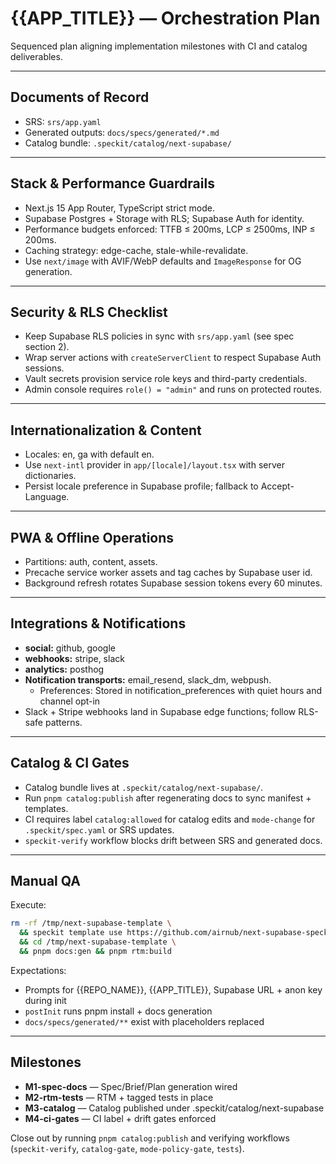 # {{APP_TITLE}} — Orchestration Plan

Sequenced plan aligning implementation milestones with CI and catalog deliverables.

---

## Documents of Record
- SRS: `srs/app.yaml`
- Generated outputs: `docs/specs/generated/*.md`
- Catalog bundle: `.speckit/catalog/next-supabase/`


---

## Stack & Performance Guardrails
- Next.js 15 App Router, TypeScript strict mode.
- Supabase Postgres + Storage with RLS; Supabase Auth for identity.
- Performance budgets enforced: TTFB ≤ 200ms, LCP ≤ 2500ms, INP ≤ 200ms.
- Caching strategy: edge-cache, stale-while-revalidate.
- Use `next/image` with AVIF/WebP defaults and `ImageResponse` for OG generation.


---

## Security & RLS Checklist
- Keep Supabase RLS policies in sync with `srs/app.yaml` (see spec section 2).
- Wrap server actions with `createServerClient` to respect Supabase Auth sessions.
- Vault secrets provision service role keys and third-party credentials.
- Admin console requires `role() = "admin"` and runs on protected routes.


---

## Internationalization & Content
- Locales: en, ga with default en.
- Use `next-intl` provider in `app/[locale]/layout.tsx` with server dictionaries.
- Persist locale preference in Supabase profile; fallback to Accept-Language.


---

## PWA & Offline Operations
- Partitions: auth, content, assets.
- Precache service worker assets and tag caches by Supabase user id.
- Background refresh rotates Supabase session tokens every 60 minutes.


---

## Integrations & Notifications
- **social:** github, google
- **webhooks:** stripe, slack
- **analytics:** posthog
- **Notification transports:** email_resend, slack_dm, webpush.
  - Preferences: Stored in notification_preferences with quiet hours and channel opt-in
- Slack + Stripe webhooks land in Supabase edge functions; follow RLS-safe patterns.


---

## Catalog & CI Gates
- Catalog bundle lives at `.speckit/catalog/next-supabase/`.
- Run `pnpm catalog:publish` after regenerating docs to sync manifest + templates.
- CI requires label `catalog:allowed` for catalog edits and `mode-change` for `.speckit/spec.yaml` or SRS updates.
- `speckit-verify` workflow blocks drift between SRS and generated docs.


---

## Manual QA
Execute:
```bash
rm -rf /tmp/next-supabase-template \
  && speckit template use https://github.com/airnub/next-supabase-speckit-template /tmp/next-supabase-template \
  && cd /tmp/next-supabase-template \
  && pnpm docs:gen && pnpm rtm:build
```
Expectations:
- Prompts for {{REPO_NAME}}, {{APP_TITLE}}, Supabase URL + anon key during init
- `postInit` runs pnpm install + docs generation
- `docs/specs/generated/**` exist with placeholders replaced


---

## Milestones
- **M1-spec-docs** — Spec/Brief/Plan generation wired
- **M2-rtm-tests** — RTM + tagged tests in place
- **M3-catalog** — Catalog published under .speckit/catalog/next-supabase
- **M4-ci-gates** — CI label + drift gates enforced

Close out by running `pnpm catalog:publish` and verifying workflows (`speckit-verify`, `catalog-gate`, `mode-policy-gate`, `tests`).
